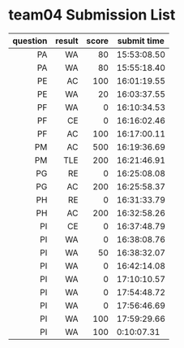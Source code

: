 # team04 Submission List
question | result | score | submit time
----:|----:|-----:|-----
PA | WA | 80 | 15:53:08.50 
PA | WA | 80 | 15:55:18.40 
PE | AC | 100 | 16:01:19.55 
PE | WA | 20 | 16:03:37.55 
PF | WA | 0 | 16:10:34.53 
PF | CE | 0 | 16:16:02.46 
PF | AC | 100 | 16:17:00.11 
PM | AC | 500 | 16:19:36.69 
PM | TLE | 200 | 16:21:46.91 
PG | RE | 0 | 16:25:08.08 
PG | AC | 200 | 16:25:58.37 
PH | RE | 0 | 16:31:33.79 
PH | AC | 200 | 16:32:58.26 
PI | CE | 0 | 16:37:48.79 
PI | WA | 0 | 16:38:08.76 
PI | WA | 50 | 16:38:32.07 
PI | WA | 0 | 16:42:14.08 
PI | WA | 0 | 17:10:10.57 
PI | WA | 0 | 17:54:48.72 
PI | WA | 0 | 17:56:46.69 
PI | WA | 100 | 17:59:29.66 
PI | WA | 100 |  0:10:07.31 
